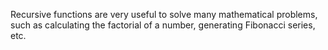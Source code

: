 Recursive functions are very useful to solve many mathematical problems, such as calculating the factorial of a number, generating Fibonacci series, etc.
